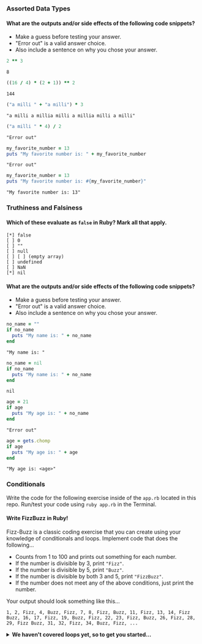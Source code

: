 ### Assorted Data Types

#### What are the outputs and/or side effects of the following code snippets?

* Make a guess before testing your answer.
* "Error out" is a valid answer choice.
* Also include a sentence on why you chose your answer.

```rb
2 ** 3
```
```text
8
```

```rb
((16 / 4) * (2 + 1)) ** 2
```
```text
144
```

```rb
("a milli " + "a milli") * 3
```
```text
"a milli a millia milli a millia milli a milli"
```

```rb
("a milli " * 4) / 2
```
```text
"Error out"
```

```rb
my_favorite_number = 13
puts "My favorite number is: " + my_favorite_number
```
```text
"Error out"
```

```rb
my_favorite_number = 13
puts "My favorite number is: #{my_favorite_number}"
```
```text
"My favorite number is: 13"
```

### Truthiness and Falsiness

#### Which of these evaluate as `false` in Ruby? Mark all that apply.

```text
[*] false
[ ] 0
[ ] ""
[ ] null
[ ] [ ] (empty array)
[ ] undefined
[ ] NaN
[*] nil
```

#### What are the outputs and/or side effects of the following code snippets?

* Make a guess before testing your answer.
* "Error out" is a valid answer choice.
* Also include a sentence on why you chose your answer.

```rb
no_name = ""
if no_name
  puts "My name is: " + no_name
end
```
```text
"My name is: "
```

```rb
no_name = nil
if no_name
  puts "My name is: " + no_name
end
```
```text
nil
```

```rb
age = 21
if age
  puts "My age is: " + no_name
end
```
```text
"Error out"
```

```rb
age = gets.chomp
if age
  puts "My age is: " + age
end
```
```text
"My age is: <age>"
```

### Conditionals

Write the code for the following exercise inside of the `app.rb` located in this repo. Run/test your code using `ruby app.rb` in the Terminal.

#### Write FizzBuzz in Ruby!

Fizz-Buzz is a classic coding exercise that you can create using your knowledge of conditionals and loops. Implement code that does the following...

* Counts from 1 to 100 and prints out something for each number.
* If the number is divisible by 3, print `"Fizz"`.
* If the number is divisible by 5, print `"Buzz"`.
* If the number is divisible by both 3 and 5, print `"FizzBuzz"`.
* If the number does not meet any of the above conditions, just print the number.

Your output should look something like this...
```
1, 2, Fizz, 4, Buzz, Fizz, 7, 8, Fizz, Buzz, 11, Fizz, 13, 14, Fizz Buzz, 16, 17, Fizz, 19, Buzz, Fizz, 22, 23, Fizz, Buzz, 26, Fizz, 28, 29, Fizz Buzz, 31, 32, Fizz, 34, Buzz, Fizz, ...
```

<details>
  <summary><strong>We haven't covered loops yet, so to get you started...</strong></summary>

  ```rb
  i = 1
  while i <= 100
    if i % 3 == 0
      puts "Fizz"
    elsif i % 5 == 0
      puts "Buzz"
    elsif i % 3 == 0 and i % 5 == 0
      puts "FizzBuzz"
    else
      puts i
    end
    i+=1
  end
  ```

</details>
